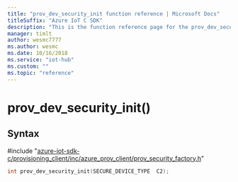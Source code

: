 ```yaml
---                             
title: "prov_dev_security_init function reference | Microsoft Docs" 
titleSuffix: "Azure IoT C SDK"            
description: "This is the function reference page for the prov_dev_security_init() function in the Azure IoT C SDK. This SDK is used with Azure IoT Hub and Azure IoT Hub Device Provisioning Service"            
manager: timlt                 
author: wesmc7777              
ms.author: wesmc               
ms.date: 10/16/2018                    
ms.service: "iot-hub"             
ms.custom: ""                
ms.topic: "reference"        
---                            
```


# prov_dev_security_init()

## Syntax

\#include "[azure-iot-sdk-c/provisioning_client/inc/azure_prov_client/prov_security_factory.h](../prov-security-factory-h.md)"  
```C
int prov_dev_security_init(SECURE_DEVICE_TYPE  C2);
```


